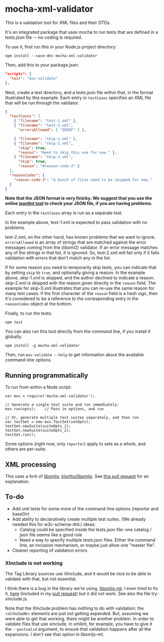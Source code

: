 # mocha-xml-validator

This is a validation tool for XML files and their DTDs.

It's an integrated package that uses mocha to run tests that are
defined in a tests.json file -- no coding is required.

To use it, first run this in your Node.js project directory:

```
npm install --save-dev mocha-xml-validator
```

Then, add this to your package.json:

```json
"scripts": {
  "test": "mxv-validate"
},
```

Next, create a test directory, and a tests.json file within that,
in the format illustrated by this example. Each entry in `testCases`
specifies an XML file that will be run through the validator.

```json
{
  "testCases": [
    { "filename": "test-1.xml" },
    { "filename": "test-2.xml",
      "errorsAllowed": [ "IDREF" ] },

    { "filename": "skip-1.xml" },
    { "filename": "skip-2.xml",
      "skip": true,
      "reason": "Need to skip this one for now." },
    { "filename": "skip-3.xml",
      "skip": true,
      "reason": "#reason-code-3" }
  ],
  "reasonCodes": {
    "reason-code-3": "A bunch of files need to be skipped for now."
  }
}
```

**Note that the JSON format is very finicky. We suggest that you use the
online [jsonlint tool](http://jsonlint.com/) to check your JSON file,
if you are having problems.**

Each entry in the `testCases` array is run as a separate test.

In the example above, test-1.xml is expected to pass validation with
no problems.

test-2.xml, on the other hand, has known problems that
we want to ignore. `errorsAllowed` is an array of strings that are matched
against the error messages coming from the (libxml2) validator. If an
error message matches any of the strings in that list, it is ignored.
So, test-2.xml will fail only if it fails validation with errors that don't
match any in the list.

If for some reason you need to temporarily skip tests, you can indicate
that by setting `skip` to `true`, and optionally giving a reason. In the
example above, skip-1.xml is skipped, and the author declined to indicate
a reason. skip-2.xml is skipped with the reason given directly in the `reason`
field. The example for skip-3.xml illustrates that you can re-use the same
reason for many test cases: if the first character of the `reason` field is
a hash sign, then it's considered to be a reference to the corresponding
entry in the `reasonCodes` object at the bottom.

Finally, to run the tests:

```
npm test
```

You can also run this tool directly from the command line, if you
install it globally:

```
npm install -g mocha-xml-validator
```

Then, run `mxv-validate --help` to get information about the available
command-line options.

## Running programmatically

To run from within a Node script:

```
var mxv = require('mocha-xml-validator');

// Generate a single test suite and run immediately:
mxv.run(opts);    // Pass in options, and run

// Or, generate multiple test suites separately, and then run
var testSet = new mxv.TestSet(setOpts);
testSet.newSuite(suiteOpts_1);
testSet.newSuite(suiteOpts_2);
testSet.run();
```

Some options (right now, only `reporter`) apply to sets as a whole,
and others are per-suite.


## XML processing

This uses a fork of [libxmljs](https://www.npmjs.com/package/libxmljs);
[klortho/libxmljs](https://github.com/klortho/libxmljs). See
[this pull request](https://github.com/gagern/libxmljs/pull/7)
for an explanation.


## To-do

* Add unit tests for some more of the command-line options (reporter and
  baseDir)
* Add ability to declaratively create multiple test suites.
  (We already needed this for w3c-schema-dtd.) Ideas:
    * Catalog could be specified inside the tests.json file: one catalog /
      json file seems like a good rule
    * Need a way to specify multiple tests.json files. Either the command
      line, an inclusion mechanism, or maybe just allow one "master file".
* Cleaner reporting of validation errors


### XInclude is not working

The Tag Library sources use XInclude, and it would
be nice to be able to validate with that, but not essential.

I think there is a bug in the library we're using,
[libxmljs-mt](https://www.npmjs.com/package/libxmljs-mt). I even tried
to fix it, [here](https://github.com/Klortho/libxmljs/commit/f0164f89cfefb17963cc739e6b20b9ae91d9418d)
(included in my [pull request](https://github.com/gagern/libxmljs/pull/7))
but it did not work. See also the file try-xinclude.js.

Note that the XInclude problem has nothing to do with validation: the
\<xi:include> elements are just not getting expanded. But, assuming we
were able to get that working, there might be another problem. In order
to validate files that use xinclude, in xmllint, for example, you have
to give it the `--postvalid` argument, to ensure that validation happens
after all the expansions. I don't see that option in libxmljs-mt.
